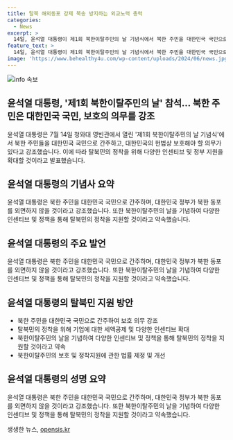 ```yaml
---
title: 탈북 해외동포 강제 북송 방지하는 외교노력 총력
categories:
  - News
excerpt: >
  14일, 윤석열 대통령이 제1회 북한이탈주민의 날 기념식에서 북한 주민을 대한민국 국민으로 보호할 것을 강조했다. 북한 정권의 인권 유린 비판하며, 탈북민의 정착을 위해 정부 및 기업의 지원을 약속했다. 특히, 기업에 대한 탈북민 채용 시 세액공제 등 인센티브 제공을 강조했으며, 북한이탈주민의 자립공동체 형성에도 지원을 약속했다. 이는 북한 동포들에 대한 관심과 보호를 강조하는 것으로 해석된다.
feature_text: >
  14일, 윤석열 대통령이 제1회 북한이탈주민의 날 기념식에서 북한 주민을 대한민국 국민으로 보호할 것을 강조했다. 북한 정권의 인권 유린 비판하며, 탈북민의 정착을 위해 정부 및 기업의 지원을 약속했다. 특히, 기업에 대한 탈북민 채용 시 세액공제 등 인센티브 제공을 강조했으며, 북한이탈주민의 자립공동체 형성에도 지원을 약속했다. 이는 북한 동포들에 대한 관심과 보호를 강조하는 것으로 해석된다.
image: 'https://www.behealthy4u.com/wp-content/uploads/2024/06/news.jpg'
---
```


<p><img src="https://www.behealthy4u.com/wp-content/uploads/2024/06/news.jpg" alt="info 속보" /></p>

<h2>윤석열 대통령, '제1회 북한이탈주민의 날' 참석… 북한 주민은 대한민국 국민, 보호의 의무를 강조</h2>

<p data-ke-size="size16">윤석열 대통령은 7월 14일 청와대 영빈관에서 열린 '제1회 북한이탈주민의 날 기념식'에서 북한 주민들을 대한민국 국민으로 간주하고, 대한민국의 헌법상 보호해야 할 의무가 있다고 강조했습니다. 이에 따라 탈북민의 정착을 위해 다양한 인센티브 및 정부 지원을 확대할 것이라고 발표했습니다.</p>

<h2 data-ke-style="text-align: center;">윤석열 대통령의 기념사 요약</h2>

<p data-ke-size="size16">윤석열 대통령은 북한 주민을 대한민국 국민으로 간주하며, 대한민국 정부가 북한 동포를 외면하지 않을 것이라고 강조했습니다. 또한 북한이탈주민의 날을 기념하여 다양한 인센티브 및 정책을 통해 탈북민의 정착을 지원할 것이라고 약속했습니다.</p>

<h2 data-ke-style="text-align: center;">윤석열 대통령의 주요 발언</h2>

<p data-ke-size="size16">윤석열 대통령은 북한 주민을 대한민국 국민으로 간주하며, 대한민국 정부가 북한 동포를 외면하지 않을 것이라고 강조했습니다. 또한 북한이탈주민의 날을 기념하여 다양한 인센티브 및 정책을 통해 탈북민의 정착을 지원할 것이라고 약속했습니다.</p>

<h2 data-ke-style="text-align: center;">윤석열 대통령의 탈북민 지원 방안</h2>

<ul>
    <li>북한 주민을 대한민국 국민으로 간주하여 보호 의무 강조</li>
    <li>탈북민의 정착을 위해 기업에 대한 세액공제 및 다양한 인센티브 확대</li>
    <li>북한이탈주민의 날을 기념하여 다양한 인센티브 및 정책을 통해 탈북민의 정착을 지원할 것이라고 약속</li>
    <li>북한이탈주민의 보호 및 정착지원에 관한 법률 제정 및 개선</li>
</ul>

<h2 data-ke-style="text-align: center;">윤석열 대통령의 성명 요약</h2>

<p data-ke-size="size16">윤석열 대통령은 북한 주민을 대한민국 국민으로 간주하며, 대한민국 정부가 북한 동포를 외면하지 않을 것이라고 강조했습니다. 또한 북한이탈주민의 날을 기념하여 다양한 인센티브 및 정책을 통해 탈북민의 정착을 지원할 것이라고 약속했습니다.</p>
생생한 뉴스, <a href="https://opensis.kr" rel="dofollow">opensis.kr</a>



